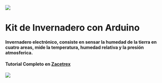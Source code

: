 ![](https://zacetrex.com/wp-content/uploads/2025/02/Zacetrex-Logo-vert-celeste2-scaled.webp)

#  Kit de Invernadero con Arduino

#### Invernadero electrónico, consiste en sensar la humedad de la tierra en cuatro areas, mide la temperatura, humedad relativa y la presión atmosferica.

#### Tutorial Completo en [Zacetrex](http://zacetrex.com)

![](https://zacetrex.com/wp-content/uploads/2025/03/Kit-de-Invernadero.png)
